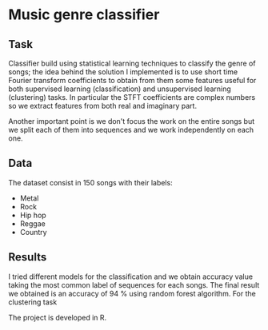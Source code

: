 # Music genre classifier

## Task
Classifier build using statistical learning techniques to classify the genre of songs; the idea behind the solution I implemented is to use short time Fourier transform coefficients to obtain from them some features useful for both supervised learning (classification) and unsupervised learning (clustering) tasks.  In particular the STFT coefficients are complex numbers so we extract features from both real and imaginary part.

Another important point is we don't focus the work on the entire songs but we split each of them into sequences and we work independently on each one.

## Data
The dataset consist in 150 songs with their labels:

- Metal
- Rock
- Hip hop
- Reggae
- Country


## Results

I tried different models for the classification and we obtain accuracy value taking the most common label of sequences for each songs. The final result we obtained is an accuracy of 94 % using random forest algorithm. For the clustering task 

The project is developed in R.

